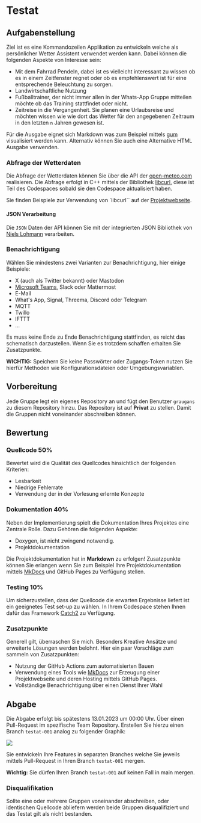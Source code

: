 # Testat

## Aufgabenstellung

Ziel ist es eine Kommandozeilen Applikation zu entwickeln welche als persönlicher Wetter Assistent verwendet werden kann. Dabei können die folgenden Aspekte von Interesse sein:

- Mit dem Fahrrad Pendeln, dabei ist es vielleicht interessant zu wissen ob es in einem Zeitfenster regnet oder ob es empfehlenswert ist für eine entsprechende Beleuchtung zu sorgen.
- Landwirtschaftliche Nutzung
- Fußballtrainer, der nicht immer allen in der Whats-App Gruppe mitteilen möchte ob das Training stattfindet oder nicht.
- Zeitreise in die Vergangenheit. Sie planen eine Urlaubsreise und möchten wissen wie wie dort das Wetter für den angegebenen Zeitraum in den letzten `n` Jahren gewesen ist.

Für die Ausgabe eignet sich Markdown was zum Beispiel mittels [gum](https://github.com/charmbracelet/gum) visualisiert werden kann. Alternativ können Sie auch eine Alternative HTML Ausgabe verwenden.

### Abfrage der Wetterdaten

Die Abfrage der Wetterdaten können Sie über die API der [open-meteo.com](https://open-meteo.com/) realisieren. Die Abfrage erfolgt in C++ mittels der Bibliothek [libcurl](https://curl.se/libcurl/), diese ist Teil des Codespaces sobald sie den Codespace aktualisiert haben.

Sie finden Beispiele zur Verwendung von `libcurl`` auf der [Projektwebseite](https://curl.se/libcurl/c/example.html).

#### JSON Verarbeitung

Die `JSON` Daten der API können Sie mit der integrierten JSON Bibliothek von [Niels Lohmann](https://json.nlohmann.me/features/parsing/parse_exceptions/) verarbeiten.
 
### Benachrichtigung

Wählen Sie mindestens zwei Varianten zur Benachrichtigung, hier einige Beispiele:

- X (auch als Twitter bekannt) oder Mastodon
- [Microsoft Teams](https://learn.microsoft.com/de-de/adaptive-cards/resources/tools), Slack oder Mattermost
- E-Mail
- What's App, Signal, Threema, Discord oder Telegram
- MQTT
- Twillo
- IFTTT
- ...

Es muss keine Ende zu Ende Benachrichtigung stattfinden, es reicht das schematisch darzustellen. Wenn Sie es trotzdem schaffen erhalten Sie Zusatzpunkte.

**WICHTIG:** Speichern Sie keine Passwörter oder Zugangs-Token nutzen Sie hierfür Methoden wie Konfigurationsdateien oder Umgebungsvariablen.

## Vorbereitung

Jede Gruppe legt ein eigenes Repository an und fügt den Benutzer `graugans` zu diesem Repository hinzu. Das Repository ist auf **Privat** zu stellen. Damit die Gruppen nicht voneinander abschreiben können.

## Bewertung

### Quellcode 50%

Bewertet wird die Qualität des Quellcodes hinsichtlich der folgenden Kriterien:

- Lesbarkeit
- Niedrige Fehlerrate
- Verwendung der in der Vorlesung erlernte Konzepte

### Dokumentation 40%

Neben der Implementierung spielt die Dokumentation Ihres Projektes eine Zentrale Rolle. Dazu Gehören die folgenden Aspekte:

- Doxygen, ist nicht zwingend notwendig.
- Projektdokumentation

Die Projektdokumentation hat in **Markdown** zu erfolgen!
Zusatzpunkte können Sie erlangen wenn Sie zum Beispiel Ihre Projektdokumentation mittels [MkDocs](https://www.mkdocs.org/) und GitHub Pages zu Verfügung stellen.

### Testing 10%

Um sicherzustellen, dass der Quellcode die erwarten Ergebnisse liefert ist ein geeignetes Test set-up zu wählen. In Ihrem Codespace stehen Ihnen dafür das Framework [Catch2](https://github.com/catchorg/Catch2) zu Verfügung.

### Zusatzpunkte

Generell gilt, überraschen Sie mich. Besonders Kreative Ansätze und erweiterte Lösungen werden belohnt. Hier ein paar Vorschläge zum sammeln von Zusatzpunkten:

- Nutzung der GitHub Actions zum automatisierten Bauen
- Verwendung eines Tools wie [MkDocs](https://www.mkdocs.org/) zur Erzeugung einer Projektwebseite und deren Hosting mittels GitHub Pages.
- Vollständige Benachrichtigung über einen Dienst Ihrer Wahl

## Abgabe

Die Abgabe erfolgt bis spätestens 13.01.2023 um 00:00 Uhr. Über einen Pull-Request im spezifische Team Repository. Erstellen Sie hierzu einen Branch `testat-001` analog zu folgender Graphik:

![](https://mermaid.ink/img/pako:eNqdkMEKwjAMhl-l5DxhXnsWNmEn9dhL7LJ1uLajSw9j7N2tiAgyRRYI5CfJ94fMoH1NIEG0HRcBByOqk1ROPEN7azv-Jq8BnTaCaWTkXZ7v_9xbxzSEHANt52hD-uYjrx1kKbS0xeLFtNi5D9rbRvA0kBTlsSirlJffcMggARKwTn-fH00FbMiSApnKmhqMPStQbkmjGNmfJ6dBcoiUQRxqZDp02Aa0IBvsR1ruc2aHwg?type=png)

Sie entwickeln Ihre Features in separaten Branches welche Sie jeweils mittels Pull-Request in Ihren Branch `testat-001` mergen.

**Wichtig:** Sie dürfen Ihren Branch `testat-001` auf keinen Fall in main mergen.

### Disqualifikation

Sollte eine oder mehrere Gruppen voneinander abschreiben, oder identischen Quellcode abliefern werden beide Gruppen disqualifiziert und das Testat gilt als nicht bestanden.
